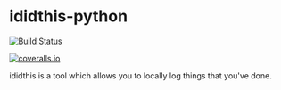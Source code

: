 # ididthis-python

[![Build Status](https://travis-ci.org/gravyboat/ididthis-python.svg?branch=master)](https://travis-ci.org/gravyboat/ididthis-python)

[![coveralls.io](https://coveralls.io/repos/gravyboat/ididthis-python/badge.svg?branch=master&service=github)](https://coveralls.io/github/gravyboat/ididthis-python?branch=master)

ididthis is a tool which allows you to locally log things that you've done.
